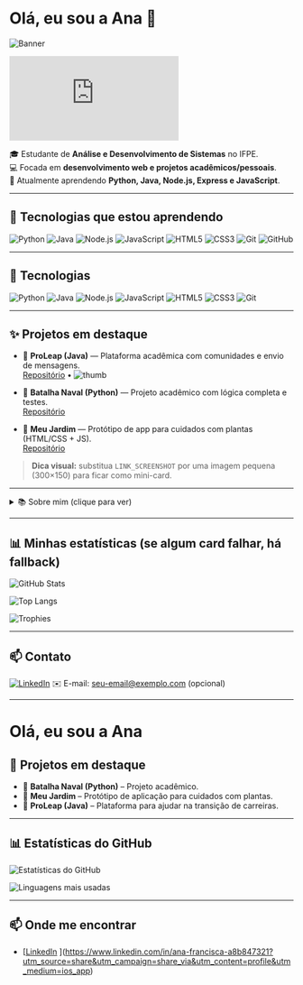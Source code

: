 # Olá, eu sou a Ana 🌸

![Banner](YOUR_BANNER_URL)

![Typing](https://readme-typing-svg.demolab.com?font=Helvetica&size=26&pause=2000&color=F78FA7&width=650&lines=Ana+Francisca+%7C+Estudante+de+ADS;Desenvolvimento+Web+|+Python+•+Java+•+Node.js)

🎓 Estudante de **Análise e Desenvolvimento de Sistemas** no IFPE.  
💻 Focada em **desenvolvimento web e projetos acadêmicos/pessoais**.  
🌱 Atualmente aprendendo **Python, Java, Node.js, Express e JavaScript**.  

---

## 🚀 Tecnologias que estou aprendendo
![Python](https://img.shields.io/badge/Python-3776AB?style=for-the-badge&logo=python&logoColor=white)
![Java](https://img.shields.io/badge/Java-ED8B00?style=for-the-badge&logo=openjdk&logoColor=white)
![Node.js](https://img.shields.io/badge/Node.js-339933?style=for-the-badge&logo=nodedotjs&logoColor=white)
![JavaScript](https://img.shields.io/badge/JavaScript-F7DF1E?style=for-the-badge&logo=javascript&logoColor=black)
![HTML5](https://img.shields.io/badge/HTML5-E34F26?style=for-the-badge&logo=html5&logoColor=white)
![CSS3](https://img.shields.io/badge/CSS3-1572B6?style=for-the-badge&logo=css3&logoColor=white)
![Git](https://img.shields.io/badge/Git-F05032?style=for-the-badge&logo=git&logoColor=white)
![GitHub](https://img.shields.io/badge/GitHub-181717?style=for-the-badge&logo=github&logoColor=white)

---

## 🚀 Tecnologias
![Python](https://img.shields.io/badge/Python-3776AB?style=for-the-badge&logo=python&logoColor=white)
![Java](https://img.shields.io/badge/Java-007396?style=for-the-badge&logo=openjdk&logoColor=white)
![Node.js](https://img.shields.io/badge/Node.js-339933?style=for-the-badge&logo=nodedotjs&logoColor=white)
![JavaScript](https://img.shields.io/badge/JavaScript-F7DF1E?style=for-the-badge&logo=javascript&logoColor=black)
![HTML5](https://img.shields.io/badge/HTML5-E34F26?style=for-the-badge&logo=html5&logoColor=white)
![CSS3](https://img.shields.io/badge/CSS3-1572B6?style=for-the-badge&logo=css3&logoColor=white)
![Git](https://img.shields.io/badge/Git-F05032?style=for-the-badge&logo=git&logoColor=white)

---

## ✨ Projetos em destaque
- 🚀 **ProLeap (Java)** — Plataforma acadêmica com comunidades e envio de mensagens.  
  [Repositório](LINK_PROJETO) • ![thumb](LINK_SCREENSHOT)

- 📂 **Batalha Naval (Python)** — Projeto acadêmico com lógica completa e testes.  
  [Repositório](LINK_PROJETO_BATALHA)

- 🌱 **Meu Jardim** — Protótipo de app para cuidados com plantas (HTML/CSS + JS).  
  [Repositório](LINK_PROJETO_JARDIM)

> **Dica visual:** substitua `LINK_SCREENSHOT` por uma imagem pequena (300×150) para ficar como mini-card.

---

<details>
<summary>📚 Sobre mim (clique para ver)</summary>

- Curso: Análise e Desenvolvimento de Sistemas — IFPE  
- Região: Recife - PE  
- Atualmente: estudando padrões REST, autenticação básica e deploy em Heroku/Render.  
- Gosto de: café ☕, plantas 🌿 e código organizado.

</details>

---

## 📊 Minhas estatísticas (se algum card falhar, há fallback)
<!-- principal: github-readme-stats (pode falhar se o serviço tiver problemas) -->
![GitHub Stats](https://github-readme-stats.vercel.app/api?username=ana-francisca-a8b847321&show_icons=true&theme=react)

<!-- linguagens principais -->
![Top Langs](https://github-readme-stats.vercel.app/api/top-langs/?username=ana-francisca-a8b847321&layout=compact&theme=react)

<!-- fallback bem confiável -->
![Trophies](https://github-profile-trophy.vercel.app/?username=ana-francisca-a8b847321&theme=gruvbox)

---

## 📫 Contato
[![LinkedIn](https://img.shields.io/badge/LinkedIn-0077B5?style=for-the-badge&logo=linkedin&logoColor=white)](https://www.linkedin.com/in/ana-francisca-a8b847321)
✉️ E-mail: seu-email@exemplo.com (opcional)

---








# Olá, eu sou a Ana 



## 📌 Projetos em destaque
- 📂 **Batalha Naval (Python)** – Projeto acadêmico.  
- 🌱 **Meu Jardim** – Protótipo de aplicação para cuidados com plantas.  
- 🚀 **ProLeap (Java)** – Plataforma para ajudar na transição de carreiras.

---

## 📊 Estatísticas do GitHub
![Estatísticas do GitHub](https://github-readme-stats.vercel.app/api?username=Ana-Franciscana&show_icons=true&theme=dracula)

![Linguagens mais usadas](https://github-readme-stats.vercel.app/api/top-langs/?username=Ana-Franciscana&layout=compact&theme=dracula)

---

## 📫 Onde me encontrar
- [[LinkedIn](https://www.linkedin.com/in/ana-francisca-a8b847321)  ](https://www.linkedin.com/in/ana-francisca-a8b847321?utm_source=share&utm_campaign=share_via&utm_content=profile&utm_medium=ios_app)

